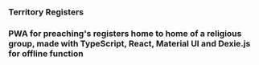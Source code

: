 <h3/>Territory Registers<h3/>
PWA for preaching's registers home to home of a religious group, made with TypeScript, React, Material UI and Dexie.js for offline function
